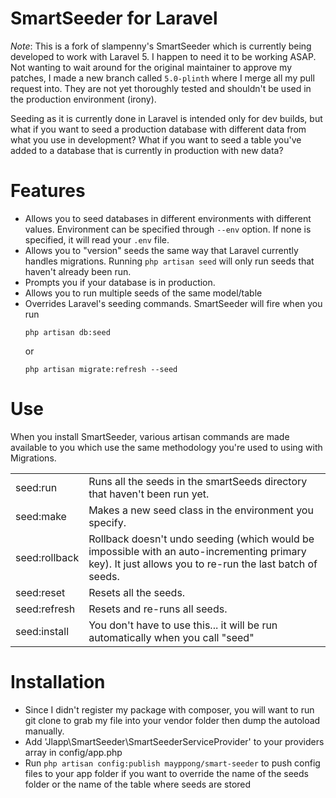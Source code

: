 # SmartSeeder for Laravel

*Note*: This is a fork of slampenny's SmartSeeder which is currently being developed to work with Laravel 5. I happen to need it to be working ASAP. Not wanting to wait around for the original maintainer to approve my patches, I made a new branch called `5.0-plinth` where I merge all my pull request into. They are not yet thoroughly tested and shouldn't be used in the production environment (irony).

Seeding as it is currently done in Laravel is intended only for dev builds, but what if you want to seed a production database with different data from what you use in development? What if you want to seed a table you've added to a database that is currently in production with new data?

Features
========

- Allows you to seed databases in different environments with different values. Environment can be specified through `--env` option. If none is specified, it will read your `.env` file.
- Allows you to "version" seeds the same way that Laravel currently handles migrations. Running `php artisan seed` will only run seeds that haven't already been run.
- Prompts you if your database is in production.
- Allows you to run multiple seeds of the same model/table
- Overrides Laravel's seeding commands. SmartSeeder will fire when you run
    ```
    php artisan db:seed
    ```
     or
    ```
    php artisan migrate:refresh --seed
    ```

Use
=====
When you install SmartSeeder, various artisan commands are made available to you which use the same methodology you're used to using with Migrations.

<table>
<tr><td>seed:run</td><td>Runs all the seeds in the smartSeeds directory that haven't been run yet.</td></tr>
<tr><td>seed:make</td><td>Makes a new seed class in the environment you specify.</td></tr>
<tr><td>seed:rollback</td><td>Rollback doesn't undo seeding (which would be impossible with an auto-incrementing primary key). It just allows you to re-run the last batch of seeds.</td></tr>
<tr><td>seed:reset</td><td>Resets all the seeds.</td></tr>
<tr><td>seed:refresh</td><td>Resets and re-runs all seeds.</td></tr>
<tr><td>seed:install</td><td>You don't have to use this... it will be run automatically when you call "seed"</td></tr>
</table>

Installation
============

- Since I didn't register my package with composer, you will want to run git clone to grab my file into your vendor folder then dump the autoload manually.
- Add 'Jlapp\SmartSeeder\SmartSeederServiceProvider' to your providers array in config/app.php
- Run `php artisan config:publish mayppong/smart-seeder` to push config files to your app folder if you want to override the name of the seeds folder or the name of the table where seeds are stored
